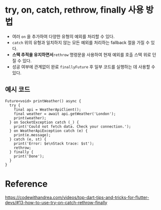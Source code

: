 # try, on, catch, rethrow, finally 사용 방법

- 여러 `on` 을 추가하여 다양한 유형의 예외를 처리할 수 있다.
- `catch` 위의 유형과 일치하지 않는 모든 예외를 처리하는 fallback 절을 가질 수 있다.
- **스택 추적을 유지하면서**`rethrow` 명령문을 사용하여 현재 예외를 호출 스택 위로 던질 수 있다.
- 성공 여부에 관계없이 완료 `finallyFuture` 후 일부 코드를 실행하는 데 사용할 수 있다.

## 예시 코드
~~~
Future<void> printWeather() async {
  try {
    final api = WeatherApiClient();
    final weather = await api.getWeather('London');
    print(weather);
  } on SocketException catch (_) {
    print('Could not fetch data. Check your connection.');
  } on WeatherApiException catch (e) {
    print(e.message);
  } catch (e, st) {
    print('Error: $e\nStack trace: $st');
    rethrow;
  } finally {
    print('Done');
  }
}
~~~

# Reference
https://codewithandrea.com/videos/top-dart-tips-and-tricks-for-flutter-devs/#13-how-to-use-try-on-catch-rethrow-finally   

